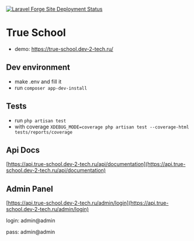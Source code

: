 [![Laravel Forge Site Deployment Status](https://img.shields.io/endpoint?url=https%3A%2F%2Fforge.laravel.com%2Fsite-badges%2F071bcb2e-0a97-4cf0-8b48-99853b645916%3Fdate%3D1%26commit%3D1&style=plastic)](https://forge.laravel.com/servers/704181/sites/2052472)

# True School

- demo: https://true-school.dev-2-tech.ru/

## Dev environment

- make .env and fill it
- run `composer app-dev-install`

## Tests

- run `php artisan test`
- with coverage `XDEBUG_MODE=coverage php artisan test --coverage-html tests/reports/coverage`

## Api Docs

[https://api.true-school.dev-2-tech.ru/api/documentation](https://api.true-school.dev-2-tech.ru/api/documentation)

## Admin Panel

[https://api.true-school.dev-2-tech.ru/admin/login](https://api.true-school.dev-2-tech.ru/admin/login)

login: admin@admin

pass: admin@admin